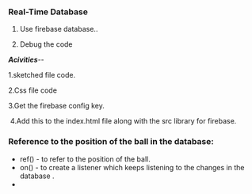 ### Real-Time Database

1.  Use firebase database..

2.  Debug the code

   ***Acivities***--

   1.sketched file code.

   2.Css file code

   3.Get the firebase config key.

​       4.Add this to the index.html file along with the src library for firebase.

###       Reference to the position of the ball in the database:

- ref() - to refer to the position of the ball.
- on() - to create a listener which keeps listening to the changes in the database .
- 